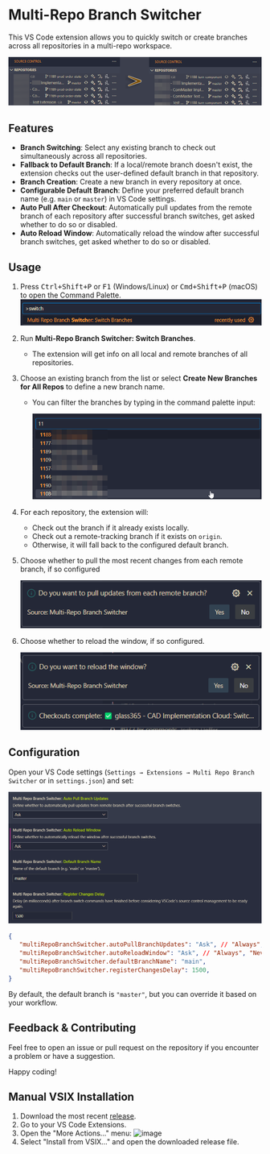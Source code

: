 # Multi-Repo Branch Switcher

This VS Code extension allows you to quickly switch or create branches across all repositories in a multi-repo workspace.

![Readme Header](https://raw.githubusercontent.com/wolframs/multi-repo-checkout/refs/heads/main/img/readme-header.png)

## Features

- **Branch Switching**: Select any existing branch to check out simultaneously across all repositories.
- **Fallback to Default Branch**: If a local/remote branch doesn't exist, the extension checks out the user-defined default branch in that repository.
- **Branch Creation**: Create a new branch in every repository at once.
- **Configurable Default Branch**: Define your preferred default branch name (e.g. `main` or `master`) in VS Code settings.
- **Auto Pull After Checkout**: Automatically pull updates from the remote branch of each repository after successful branch switches, get asked whether to do so or disabled.
- **Auto Reload Window**: Automatically reload the window after successful branch switches, get asked whether to do so or disabled.

## Usage

1. Press <kbd>Ctrl+Shift+P</kbd> or <kbd>F1</kbd> (Windows/Linux) or <kbd>Cmd+Shift+P</kbd> (macOS) to open the Command Palette.
   ![usage 1](https://raw.githubusercontent.com/wolframs/multi-repo-checkout/refs/heads/main/img/usage-1.png)

2. Run **Multi-Repo Branch Switcher: Switch Branches**.
   - The extension will get info on all local and remote branches of all repositories.

3. Choose an existing branch from the list or select **Create New Branches for All Repos** to define a new branch name.
   - You can filter the branches by typing in the command palette input:
  
      ![usage 3](https://raw.githubusercontent.com/wolframs/multi-repo-checkout/refs/heads/main/img/usage-3.png)

1. For each repository, the extension will:
   - Check out the branch if it already exists locally.
   - Check out a remote-tracking branch if it exists on `origin`.
   - Otherwise, it will fall back to the configured default branch.

2. Choose whether to pull the most recent changes from each remote branch, if so configured
   
   ![usage 4](https://raw.githubusercontent.com/wolframs/multi-repo-checkout/refs/heads/main/img/usage-4.png)

3. Choose whether to reload the window, if so configured.
   
   ![usage complete](https://raw.githubusercontent.com/wolframs/multi-repo-checkout/refs/heads/main/img/usage-complete.png)

## Configuration

Open your VS Code settings (`Settings → Extensions → Multi Repo Branch Switcher` or in `settings.json`) and set:

![Settings Screenshot](https://raw.githubusercontent.com/wolframs/multi-repo-checkout/refs/heads/main/img/settings.png)

```json
{
   "multiRepoBranchSwitcher.autoPullBranchUpdates": "Ask", // "Always", "Never"
   "multiRepoBranchSwitcher.autoReloadWindow": "Ask", // "Always", "Never"
   "multiRepoBranchSwitcher.defaultBranchName": "main",
   "multiRepoBranchSwitcher.registerChangesDelay": 1500,
}
```
By default, the default branch is `"master"`, but you can override it based on your workflow.



## Feedback & Contributing

Feel free to open an issue or pull request on the repository if you encounter a problem or have a suggestion.

Happy coding!


## Manual VSIX Installation

1. Download the most recent [release](https://github.com/wolframs/multi-repo-checkout/releases/).
2. Go to your VS Code Extensions.
3. Open the "More Actions..." menu:
![image](https://github.com/user-attachments/assets/f23643d9-02b5-4e7d-af21-8795279df25d)
4. Select "Install from VSIX..." and open the downloaded release file.
